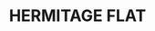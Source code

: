 ---
lastmod: '2025-04-06T06:05:20+00:00'
latitude: -33.47767577
layout: suburb
longitude: 150.1456683
postcode: '2790'
state: NSW
title: HERMITAGE FLAT
url: /nsw/hermitage-flat/
---